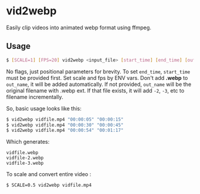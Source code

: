 # vid2webp

Easily clip videos into animated webp format using ffmpeg.

## Usage

```bash
$ [SCALE=1] [FPS=20] vid2webp <input_file> [start_time] [end_time] [out_name]
```

No flags, just positional parameters for brevity. To set `end_time`, `start_time` must be provided first. Set scale and fps by ENV vars. Don't add **.webp** to `out_name`, it will be added automatically. If not provided, `out_name` will be the original filename with .webp ext. If that file exists, it will add `-2`, `-3`, etc to filename incrementally.

So, basic usage looks like this:
```bash
$ vid2webp vidfile.mp4 "00:00:05" "00:00:15"
$ vid2webp vidfile.mp4 "00:00:30" "00:00:45"
$ vid2webp vidfile.mp4 "00:00:54" "00:01:17"
```

Which generates:
```
vidfile.webp
vidfile-2.webp
vidfile-3.webp
```

To scale and convert entire video :
```
$ SCALE=0.5 vid2webp vidfile.mp4
```

